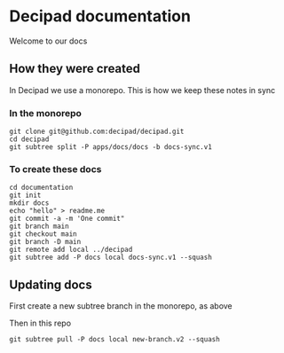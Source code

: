 # Decipad documentation

Welcome to our docs

## How they were created

In Decipad we use a monorepo. This is how we keep these notes in sync

### In the monorepo

```
git clone git@github.com:decipad/decipad.git
cd decipad
git subtree split -P apps/docs/docs -b docs-sync.v1
```

### To create these docs

```
cd documentation
git init
mkdir docs
echo "hello" > readme.me
git commit -a -m 'One commit"
git branch main
git checkout main
git branch -D main
git remote add local ../decipad
git subtree add -P docs local docs-sync.v1 --squash
```

## Updating docs

First create a new subtree branch in the monorepo, as above

Then in this repo

```
git subtree pull -P docs local new-branch.v2 --squash
```
